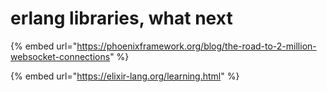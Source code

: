 # erlang libraries, what next

{% embed url="https://phoenixframework.org/blog/the-road-to-2-million-websocket-connections" %}

{% embed url="https://elixir-lang.org/learning.html" %}

